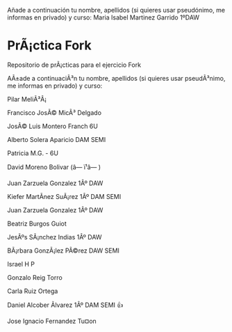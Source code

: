 

Añade a continuación tu nombre,  apellidos (si quieres usar pseudónimo, me informas en privado)  y curso:
Maria Isabel Martinez Garrido 1ºDAW

# PrÃ¡ctica Fork



Repositorio de prÃ¡cticas para el ejercicio Fork

AÃ±ade a continuaciÃ³n tu nombre, apellidos (si quieres usar pseudÃ³nimo, me informas en privado) y curso:

Pilar MeliÃ³Â¡

Francisco JosÃ© MicÃ³ Delgado

JosÃ© Luis Montero Franch 6U

Alberto Solera Aparicio DAM SEMI

Patricia M.G. - 6U

David Moreno Bolivar (â— ï¹â— )

Juan Zarzuela Gonzalez 1Âº DAW

Kiefer MartÃ­nez SuÃ¡rez 1Âº DAM SEMI

Juan Zarzuela Gonzalez  1Âº DAW


Beatriz Burgos Guiot

JesÃºs SÃ¡nchez Indias 1Âº DAW


BÃ¡rbara GonzÃ¡lez PÃ©rez DAW SEMI



Israel H P

Gonzalo Reig Torro



Carla Ruiz Ortega

Daniel Alcober Ãlvarez 1Âº DAM SEMI :+1:


Jose Ignacio Fernandez Tu¤on 
